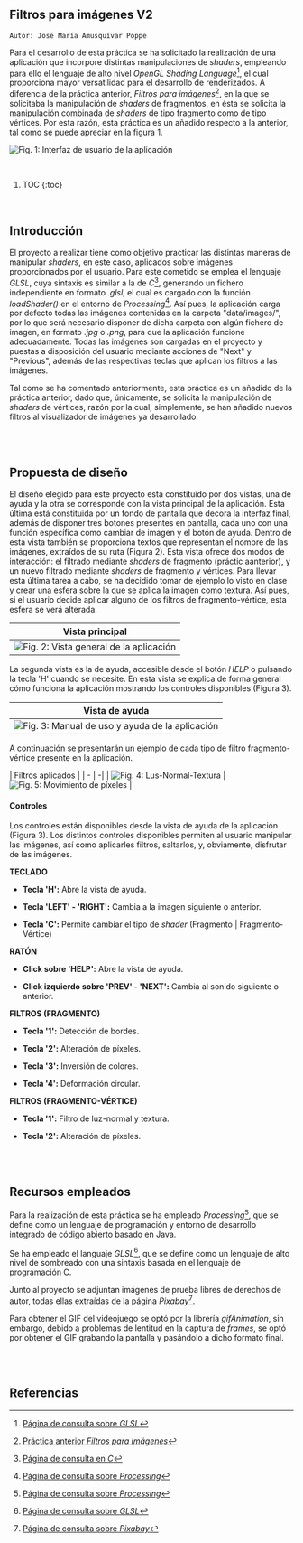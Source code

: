 ## Filtros para imágenes V2

`Autor: José María Amusquívar Poppe`

Para el desarrollo de esta práctica se ha solicitado la realización de una aplicación que incorpore distintas manipulaciones de *shaders*, empleando para ello el lenguaje de alto nivel *OpenGL Shading Language*[^1], el cual proporciona mayor versatilidad para el desarrollo de renderizados. A diferencia de la práctica anterior, *Filtros para imágenes*[^2], en la que se solicitaba la manipulación de *shaders* de fragmentos, en ésta se solicita la manipulación combinada de *shaders* de tipo fragmento como de tipo vértices. Por esta razón, esta práctica es un añadido respecto a la anterior, tal como se puede apreciar en la figura 1.

![](/images/image_viewer_v2/vPrincipal.PNG "Fig. 1: Interfaz de usuario de la aplicación")

<br/>

1. TOC
{:toc}

<br/>

## Introducción

El proyecto a realizar tiene como objetivo practicar las distintas maneras de manipular *shaders*, en este caso, aplicados sobre imágenes proporcionados por el usuario. Para este cometido se emplea el lenguaje *GLSL*, cuya sintaxis es similar a la de *C*[^3], generando un fichero independiente en formato *.glsl*, el cual es cargado con la función *loadShader()* en el entorno de *Processing*[^4]. Así pues, la aplicación carga por defecto todas las imágenes contenidas en la carpeta "data/images/", por lo que será necesario disponer de dicha carpeta con algún fichero de imagen, en formato *.jpg* o *.png*, para que la aplicación funcione adecuadamente. Todas las imágenes son cargadas en el proyecto y puestas a disposición del usuario mediante acciones de "Next" y "Previous", además de las respectivas teclas que aplican los filtros a las imágenes.

Tal como se ha comentado anteriormente, esta práctica es un añadido de la práctica anterior, dado que, únicamente, se solicita la manipulación de *shaders* de vértices, razón por la cual, simplemente, se han añadido nuevos filtros al visualizador de imágenes ya desarrollado.

<br/>
<br/>

## Propuesta de diseño

El diseño elegido para este proyecto está constituido por dos vistas, una de ayuda y la otra se corresponde con la vista principal de la aplicación. Esta última está constituida por un fondo de pantalla que decora la interfaz final, además de disponer tres botones presentes en pantalla, cada uno con una función específica como cambiar de imagen y el botón de ayuda. Dentro de esta vista también se proporciona textos que representan el nombre de las imágenes, extraídos de su ruta (Figura 2). Esta vista ofrece dos modos de interacción: el filtrado mediante *shaders* de fragmento (práctic aanterior), y un nuevo filtrado mediante *shaders* de fragmento y vértices. Para llevar esta última tarea a cabo, se ha decidido tomar de ejemplo lo visto en clase y crear una esfera sobre la que se aplica la imagen como textura. Así pues, si el usuario decide aplicar alguno de los filtros de fragmento-vértice, esta esfera se verá alterada.

| Vista principal |
| - |
| ![](/images/image_viewer_v2/vVisualizacion.PNG "Fig. 2: Vista general de la aplicación") |

La segunda vista es la de ayuda, accesible desde el botón *HELP* o pulsando la tecla 'H' cuando se necesite. En esta vista se explica de forma general cómo funciona la aplicación mostrando los controles disponibles (Figura 3).

| Vista de ayuda |
| - |
| ![](/images/image_viewer_v2/vAyuda.PNG "Fig. 3: Manual de uso y ayuda de la aplicación") |

A continuación se presentarán un ejemplo de cada tipo de filtro fragmento-vértice presente en la aplicación.

| Filtros aplicados |
| - | -|
| ![](/images/image_viewer_v2/vAllOptions.PNG "Fig. 4: Lus-Normal-Textura") | ![](/images/image_viewer_v2/vPixeles.PNG "Fig. 5: Movimiento de píxeles") |

#### Controles

Los controles están disponibles desde la vista de ayuda de la aplicación (Figura 3). Los distintos controles disponibles permiten al usuario manipular las imágenes, así como aplicarles filtros, saltarlos, y, obviamente, disfrutar de las imágenes.

**TECLADO**

* **Tecla 'H':** Abre la vista de ayuda.

* **Tecla 'LEFT' - 'RIGHT':** Cambia a la imagen siguiente o anterior.

* **Tecla 'C':** Permite cambiar el tipo de *shader* (Fragmento | Fragmento-Vértice)

**RATÓN**

* **Click sobre 'HELP':** Abre la vista de ayuda.

* **Click izquierdo sobre 'PREV' - 'NEXT':** Cambia al sonido siguiente o anterior.

**FILTROS (FRAGMENTO)**

* **Tecla '1':** Detección de bordes.

* **Tecla '2':** Alteración de píxeles.

* **Tecla '3':** Inversión de colores.

* **Tecla '4':** Deformación circular.

**FILTROS (FRAGMENTO-VÉRTICE)**

* **Tecla '1':** Filtro de luz-normal y textura.

* **Tecla '2':** Alteración de píxeles.

<br/>
<br/>

## Recursos empleados

Para la realización de esta práctica se ha empleado *Processing*[^4], que se define como un lenguaje de programación y entorno de desarrollo integrado de código abierto basado en Java. 

Se ha empleado el languaje *GLSL*[^1], que se define como un lenguaje de alto nivel de sombreado con una sintaxis basada en el lenguaje de programación C.

Junto al proyecto se adjuntan imágenes de prueba libres de derechos de autor, todas ellas extraídas de la página *Pixabay*[^5].

Para obtener el GIF del videojuego se optó por la librería *gifAnimation*, sin embargo, debido a problemas de lentitud en la captura de *frames*, se optó por obtener el GIF grabando la pantalla y pasándolo a dicho formato final.

<br/>
<br/>


## Referencias

[^1]: [Página de consulta sobre *GLSL*](https://www.khronos.org/opengl/wiki/Core_Language_(GLSL))
[^2]: [Práctica anterior *Filtros para imágenes*](https://josemap-99.github.io/2021/04/26/image_viewer.html)
[^3]: [Página de consulta en *C*](https://es.wikipedia.org/wiki/C_(lenguaje_de_programaci%C3%B3n))
[^4]: [Página de consulta sobre *Processing*](https://processing.org/)
[^5]: [Página de consulta sobre *Pixabay*](https://pixabay.com/es/)
